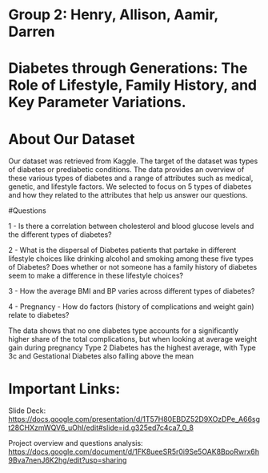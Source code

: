 # Group 2: Henry, Allison, Aamir, Darren
# Diabetes through Generations: The Role of Lifestyle, Family History, and Key Parameter Variations.

# About Our Dataset

Our dataset was retrieved from Kaggle. The target of the dataset was types of diabetes or prediabetic conditions. The data provides an overview of these various types of diabetes and a range of attributes such as medical, genetic, and lifestyle factors. We selected to focus on 5 types of diabetes and how they related to the attributes that help us answer our questions.

#Questions

1 - Is there a correlation between cholesterol and blood glucose levels and the different types of diabetes?

2 - What is the dispersal of Diabetes patients that partake in different lifestyle choices like drinking alcohol and smoking among these five types of Diabetes? Does whether or not someone has a family history of diabetes seem to make a difference in these lifestyle choices?

3 - How the average BMI and BP varies across different types of diabetes?

4 - Pregnancy - How do factors (history of complications and weight gain) relate to diabetes?

The data shows that no one diabetes type accounts for a significantly higher share of the total complications, but when looking at average weight gain during pregnancy Type 2 Diabetes has the highest average, with Type 3c and Gestational Diabetes also falling above the mean

# Important Links: 

Slide Deck: https://docs.google.com/presentation/d/1T57H80EBDZ52D9XOzDPe_A66sgt28CHXzmWQV6_uOhI/edit#slide=id.g325ed7c4ca7_0_8 

Project overview and questions analysis: https://docs.google.com/document/d/1FK8ueeSR5r0i9Se5OAK8BpoRwrx6h9Bva7nenJ6K2hg/edit?usp=sharing 
